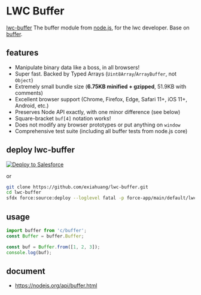 # LWC Buffer

[lwc-buffer](https://github.com/exiahuang/lwc-buffer) The buffer module from [node.js](https://nodejs.org/), for the lwc developer.
Base on [buffer](https://github.com/feross/buffer).

## features

- Manipulate binary data like a boss, in all browsers!
- Super fast. Backed by Typed Arrays (`Uint8Array`/`ArrayBuffer`, not `Object`)
- Extremely small bundle size (**6.75KB minified + gzipped**, 51.9KB with comments)
- Excellent browser support (Chrome, Firefox, Edge, Safari 11+, iOS 11+, Android, etc.)
- Preserves Node API exactly, with one minor difference (see below)
- Square-bracket `buf[4]` notation works!
- Does not modify any browser prototypes or put anything on `window`
- Comprehensive test suite (including all buffer tests from node.js core)

## deploy lwc-buffer

<a href="https://githubsfdeploy.herokuapp.com?owner=exiahuang&repo=lwc-buffer">
  <img alt="Deploy to Salesforce"
       src="https://raw.githubusercontent.com/afawcett/githubsfdeploy/master/deploy.png">
</a>

or 

```sh
git clone https://github.com/exiahuang/lwc-buffer.git
cd lwc-buffer
sfdx force:source:deploy --loglevel fatal -p force-app/main/default/lwc/buffer/buffer.js-meta.xml --targetusername=$username_or_alias_for_your_sfdc_org
```

## usage

```js
import buffer from 'c/buffer';
const Buffer = buffer.Buffer;

const buf = Buffer.from([1, 2, 3]);
console.log(buf);
```

## document

- https://nodejs.org/api/buffer.html